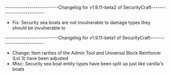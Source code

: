 --------------------------Changelog for v1.9.11-beta2 of SecurityCraft--------------------------

- Fix: Security sea boats are not invulnerable to damage types they should be invulnerable to

--------------------------Changelog for v1.9.11-beta1 of SecurityCraft--------------------------

- Change: Item rarities of the Admin Tool and Universal Block Reinforcer (Lvl 3) have been adjusted
- Misc: Security sea boat entity types have been split up just like vanilla's boats